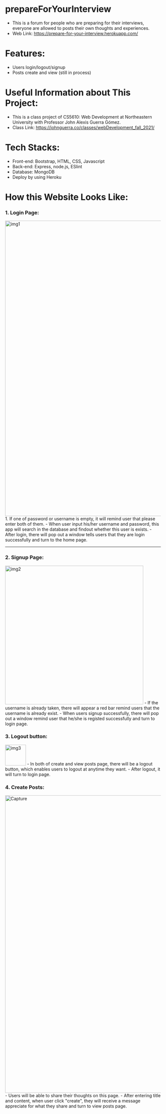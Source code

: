 # prepareForYourInterview 
- This is a forum for people who are preparing for their interviews, everyone are allowed to posts their own thoughts and experiences.
- Web Link: https://prepare-for-your-interview.herokuapp.com/

# Features:
- Users login/logout/signup
- Posts create and view (still in process)

# Useful Information about This Project:
- This is a class project of CS5610: Web Development at Northeastern University with Professor John Alexis Guerra Gómez.
- Class Link: https://johnguerra.co/classes/webDevelopment_fall_2021/

# Tech Stacks:
- Front-end: Bootstrap, HTML, CSS, Javascript
- Back-end: Express, node.js, ESlint
- Database: MongoDB
- Deploy by using Heroku

# How this Website Looks Like:
### 1. Login Page:
<img width="952" alt="img1" src="https://user-images.githubusercontent.com/77944820/139608734-64ae2ebe-7dc6-4086-86f2-e4d0a8f7edf5.PNG">
1. If one of password or username is empty, it will remind user that please enter both of them.
-  When user input his/her username and password, this app will search in the database and findout whether this user is exists. 
-  After login, there will pop out a window tells users that they are login successfully and turn to the home page.

---

### 2. Signup Page:
<img width="447" alt="img2" src="https://user-images.githubusercontent.com/77944820/139608758-c56a679f-7da6-43d6-819f-950a792cedd2.PNG">
- If the username is already taken, there will appear a red bar remind users that the username is already exist.
- When users signup successfully, there will pop out a window remind user that he/she is registed successfully and turn to login page.

### 3. Logout button:
<img width="67" alt="img3" src="https://user-images.githubusercontent.com/77944820/139608766-efb643b0-bffa-4e5e-87ba-8133d0f3196f.PNG">
- In both of create and view posts page, there will be a logout button, which enables users to logout at anytime they want.
- After logout, it will turn to login page.

### 4. Create Posts:
<img width="959" alt="Capture" src="https://user-images.githubusercontent.com/77944820/139608776-d0215b9e-fefb-49d0-ace6-3634f22a7e7e.PNG">
- Users will be able to share their thoughts on this page. 
- After entering title and content, when user click "create", they will receive a message appreciate for what they share and turn to view posts page.
